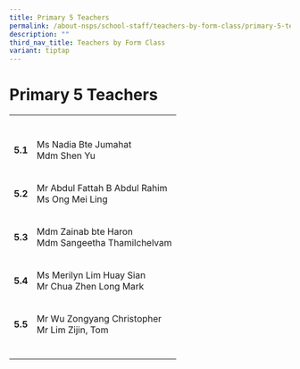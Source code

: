 ```yaml
---
title: Primary 5 Teachers
permalink: /about-nsps/school-staff/teachers-by-form-class/primary-5-teachers/
description: ""
third_nav_title: Teachers by Form Class
variant: tiptap
---
```

<h1>Primary 5 Teachers</h1><table><tbody><tr><th rowspan="1" colspan="1"><p></p></th><th rowspan="1" colspan="1"><p></p></th></tr><tr><td rowspan="1" colspan="1"><p><strong>5.1</strong></p></td><td rowspan="1" colspan="1"><p>Ms Nadia Bte Jumahat<br>Mdm Shen Yu</p></td></tr><tr><td rowspan="1" colspan="1"><p><strong>5.2</strong></p></td><td rowspan="1" colspan="1"><p>Mr Abdul Fattah B Abdul Rahim<br>Ms Ong Mei Ling</p></td></tr><tr><td rowspan="1" colspan="1"><p><strong>5.3</strong></p></td><td rowspan="1" colspan="1"><p>Mdm Zainab bte Haron<br>Mdm Sangeetha Thamilchelvam </p></td></tr><tr><td rowspan="1" colspan="1"><p><strong>5.4</strong></p></td><td rowspan="1" colspan="1"><p>Ms Merilyn Lim Huay Sian <br>Mr Chua Zhen Long Mark  </p></td></tr><tr><td rowspan="1" colspan="1"><p><strong>5.5</strong></p></td><td rowspan="1" colspan="1"><p>Mr Wu Zongyang Christopher<br>Mr Lim Zijin, Tom </p></td></tr><tr><td rowspan="1" colspan="1"><p></p></td><td rowspan="1" colspan="1"><p></p></td></tr></tbody></table><p></p>